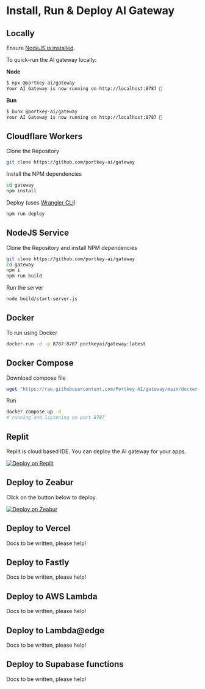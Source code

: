 # Install, Run & Deploy AI Gateway

## Locally

Ensure [NodeJS is installed](https://nodejs.org/en/learn/getting-started/how-to-install-nodejs).

To quick-run the AI gateway locally:

**Node**

```sh
$ npx @portkey-ai/gateway
Your AI Gateway is now running on http://localhost:8787 🚀
```

**Bun**

```sh
$ bunx @portkey-ai/gateway
Your AI Gateway is now running on http://localhost:8787 🚀
```

## Cloudflare Workers

Clone the Repository

```sh
git clone https://github.com/portkey-ai/gateway
```

Install the NPM dependencies

```sh
cd gateway
npm install
```

Deploy (uses [Wrangler CLI](https://developers.cloudflare.com/workers/wrangler/))

```sh
npm run deploy
```

## NodeJS Service

Clone the Repository and install NPM dependencies

```sh
git clone https://github.com/portkey-ai/gateway
cd gateway
npm i
npm run build
```

Run the server

```sh
node build/start-server.js
```

## Docker

To run using Docker

```sh
docker run -d -p 8787:8787 portkeyai/gateway:latest
```

## Docker Compose

Download compose file

```sh
wget "https://raw.githubusercontent.com/Portkey-AI/gateway/main/docker-compose.yaml"
```

Run

```sh
docker compose up -d
# running and listening on port 8787
```

## Replit

Replit is cloud based IDE. You can deploy the AI gateway for your apps.

[![Deploy on Replit](https://replit.com/badge?caption=Deploy%20on%20Replit)](https://replit.com/@portkey/AI-Gateway?v=1)

## Deploy to Zeabur

Click on the button below to deploy.

[![Deploy on Zeabur](https://zeabur.com/button.svg)](https://zeabur.com/templates/RU38E3)

## Deploy to Vercel

Docs to be written, please help!

## Deploy to Fastly

Docs to be written, please help!

## Deploy to AWS Lambda

Docs to be written, please help!

## Deploy to Lambda@edge

Docs to be written, please help!

## Deploy to Supabase functions

Docs to be written, please help!
